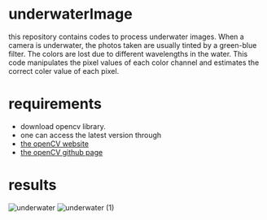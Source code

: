 # underwaterImage

this repository contains codes to process underwater images.
When a camera is underwater, the photos taken are usually tinted by a green-blue filter. The colors are lost due to different wavelengths in the water.
This code manipulates the pixel values of each color channel and estimates the correct coler value of each pixel.

# requirements
- download opencv library.
- one can access the latest version through
- [the openCV website](https://docs.opencv.org/master/df/d65/tutorial_table_of_content_introduction.html)
- [the openCV github page](https://github.com/opencv/opencv)

# results

![underwater](https://user-images.githubusercontent.com/49921653/76188591-c026a180-6195-11ea-94aa-3f76fb23354d.jpeg)
![underwater (1)](https://user-images.githubusercontent.com/49921653/76188604-c9b00980-6195-11ea-9351-62b097265978.jpeg)
